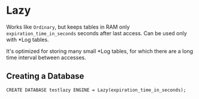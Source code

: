 # Lazy

Works like `Ordinary`, but keeps tables in RAM only `expiration_time_in_seconds` seconds after last access. Can be used only with *Log tables.

It's optimized for storing many small *Log tables, for which there are a long time interval between accesses.

## Creating a Database

```
CREATE DATABASE testlazy ENGINE = Lazy(expiration_time_in_seconds);
```
